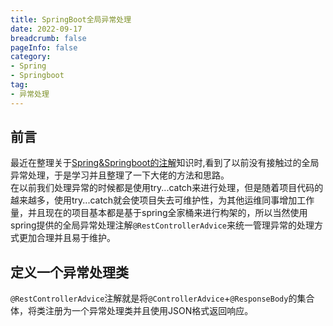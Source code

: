 ```yaml
---
title: SpringBoot全局异常处理
date: 2022-09-17
breadcrumb: false
pageInfo: false
category:
- Spring
- Springboot
tag:
- 异常处理
---
```


## 前言
最近在整理关于[Spring&Springboot的注解](Spring&SpringBoot常用注解总结)知识时,看到了以前没有接触过的全局异常处理，于是学习并且整理了一下大佬的方法和思路。  
在以前我们处理异常的时候都是使用try...catch来进行处理，但是随着项目代码的越来越多，使用try...catch就会使项目失去可维护性，为其他运维同事增加工作量，并且现在的项目基本都是基于spring全家桶来进行构架的，所以当然使用spring提供的全局异常处理注解`@RestControllerAdvice`来统一管理异常的处理方式更加合理并且易于维护。


## 定义一个异常处理类
`@RestControllerAdvice`注解就是将`@ControllerAdvice`+`@ResponseBody`的集合体，将类注册为一个异常处理类并且使用JSON格式返回响应。  
